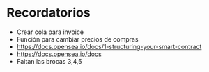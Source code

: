 # Recordatorios

- Crear cola para invoice
- Función para cambiar precios de compras
- https://docs.opensea.io/docs/1-structuring-your-smart-contract
- https://docs.opensea.io/docs
- Faltan las brocas 3,4,5
